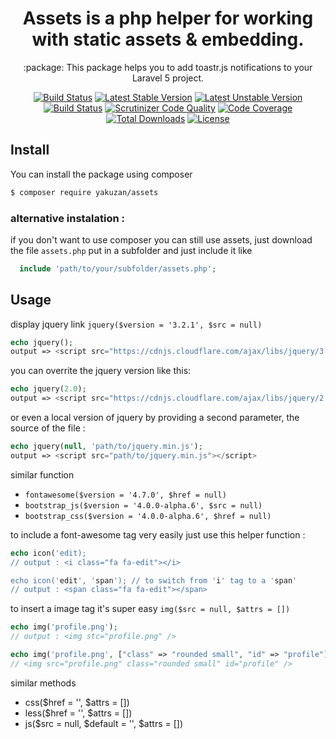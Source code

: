 <h1 align="center">Assets is a php helper for working with static assets & embedding.</h1>

<p align="center">:package: This package helps you to add toastr.js notifications to your Laravel 5 project.</p>

<p align="center">
    <a href="https://travis-ci.org/yakuzan/assets"><img src="https://travis-ci.org/yakuzan/assets.svg?branch=master" alt="Build Status"></a>
    <a href="https://packagist.org/packages/yakuzan/assets"><img src="https://poser.pugx.org/yakuzan/assets/v/stable" alt="Latest Stable Version"></a>
    <a href="https://packagist.org/packages/yakuzan/assets"><img src="https://poser.pugx.org/yakuzan/assets/v/unstable" alt="Latest Unstable Version"></a>
    <a href="https://scrutinizer-ci.com/g/yakuzan/assets/build-status/master"><img src="https://scrutinizer-ci.com/g/yakuzan/assets/badges/build.png?b=master" alt="Build Status"></a>
    <a href="https://scrutinizer-ci.com/g/yakuzan/assets/?branch=master"><img src="https://scrutinizer-ci.com/g/yakuzan/assets/badges/quality-score.png?b=master" alt="Scrutinizer Code Quality"></a>
    <a href="https://scrutinizer-ci.com/g/yakuzan/assets/?branch=master"><img src="https://scrutinizer-ci.com/g/yakuzan/assets/badges/coverage.png?b=master" alt="Code Coverage"></a>
    <a href="https://packagist.org/packages/yakuzan/assets"><img src="https://poser.pugx.org/yakuzan/assets/downloads" alt="Total Downloads"></a>
    <a href="https://packagist.org/packages/yakuzan/assets"><img src="https://poser.pugx.org/yakuzan/assets/license" alt="License"></a>
</p>


## Install

You can install the package using composer

```sh
$ composer require yakuzan/assets
```
    
### alternative instalation :
  if you don't want to use composer you can still use assets, just download the file ``assets.php`` put in a subfolder and just include it like 
  
  ```php
    include 'path/to/your/subfolder/assets.php';
  ```
  
  
  ## Usage
  display jquery link
  `jquery($version = '3.2.1', $src = null)`
    
   ```php
   echo jquery();
   output => <script src="https://cdnjs.cloudflare.com/ajax/libs/jquery/3.2.1/jquery.min.js"></script>
   ```
   
   you can overrite the jquery version like this:
   
   ```php
   echo jquery(2.0);
   output => <script src="https://cdnjs.cloudflare.com/ajax/libs/jquery/2.0/jquery.min.js"></script>
   ```
   
   or even a local version of jquery by providing a second parameter, the source of the file :
   ```php
   echo jquery(null, 'path/to/jquery.min.js');
   output => <script src="path/to/jquery.min.js"></script>
   
   ```
  similar function  
  * `fontawesome($version = '4.7.0', $href = null)` 
  * `bootstrap_js($version = '4.0.0-alpha.6', $src = null)` 
  * `bootstrap_css($version = '4.0.0-alpha.6', $href = null)`
  
  
  to include a font-awesome tag very easily just use this helper function :
  ```php
  echo icon('edit);
  // output : <i class="fa fa-edit"></i>
  
  echo icon('edit', 'span'); // to switch from 'i' tag to a 'span'
  // output : <span class="fa fa-edit"></span>
  ```

 to insert a image tag it's super easy `img($src = null, $attrs = [])`
 ```php
 echo img('profile.png');
 // output : <img stc="profile.png" />
 
 echo img('profile.png', ["class" => "rounded small", "id" => "profile"]);// if you want to add custom attributs
 // <img src="profile.png" class="rounded small" id="profile" />
 ```
 
 similar methods 
 * css($href = '', $attrs = [])
 * less($href = '', $attrs = [])
 * js($src = null, $default = '', $attrs = [])

